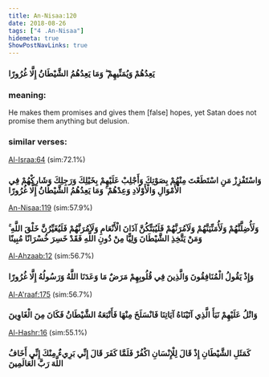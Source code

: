 ```yaml
---
title: An-Nisaa:120
date: 2018-08-26
tags: ["4 .An-Nisaa"]
hidemeta: true 
ShowPostNavLinks: true 
---
```

### يَعِدُهُمْ وَيُمَنِّيهِمْ ۖ وَمَا يَعِدُهُمُ الشَّيْطَانُ إِلَّا غُرُورًا
### meaning: 
He makes them promises and gives them [false] hopes, yet Satan does not promise them anything but delusion.
### similar verses: 

[Al-Israa:64](/17/64) (sim:72.1%)

### وَاسْتَفْزِزْ مَنِ اسْتَطَعْتَ مِنْهُمْ بِصَوْتِكَ وَأَجْلِبْ عَلَيْهِمْ بِخَيْلِكَ وَرَجِلِكَ وَشَارِكْهُمْ فِي الْأَمْوَالِ وَالْأَوْلَادِ وَعِدْهُمْ ۚ وَمَا يَعِدُهُمُ الشَّيْطَانُ إِلَّا غُرُورًا

[An-Nisaa:119](/4/119) (sim:57.9%)

### وَلَأُضِلَّنَّهُمْ وَلَأُمَنِّيَنَّهُمْ وَلَآمُرَنَّهُمْ فَلَيُبَتِّكُنَّ آذَانَ الْأَنْعَامِ وَلَآمُرَنَّهُمْ فَلَيُغَيِّرُنَّ خَلْقَ اللَّهِ ۚ وَمَنْ يَتَّخِذِ الشَّيْطَانَ وَلِيًّا مِنْ دُونِ اللَّهِ فَقَدْ خَسِرَ خُسْرَانًا مُبِينًا

[Al-Ahzaab:12](/33/12) (sim:56.7%)

### وَإِذْ يَقُولُ الْمُنَافِقُونَ وَالَّذِينَ فِي قُلُوبِهِمْ مَرَضٌ مَا وَعَدَنَا اللَّهُ وَرَسُولُهُ إِلَّا غُرُورًا

[Al-A'raaf:175](/7/175) (sim:56.7%)

### وَاتْلُ عَلَيْهِمْ نَبَأَ الَّذِي آتَيْنَاهُ آيَاتِنَا فَانْسَلَخَ مِنْهَا فَأَتْبَعَهُ الشَّيْطَانُ فَكَانَ مِنَ الْغَاوِينَ

[Al-Hashr:16](/59/16) (sim:55.1%)

### كَمَثَلِ الشَّيْطَانِ إِذْ قَالَ لِلْإِنْسَانِ اكْفُرْ فَلَمَّا كَفَرَ قَالَ إِنِّي بَرِيءٌ مِنْكَ إِنِّي أَخَافُ اللَّهَ رَبَّ الْعَالَمِينَ
